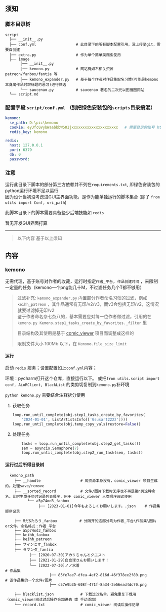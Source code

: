 ## 须知

### 脚本目录树
```shell
script
  ├── __init__.py
  ├── conf.yml                  # 此目录下的所有脚本配置引用，没上传至git，需要自创建
  ├── extra.py                  # 作为单个简单类爬虫使用
  ├── image  
       ├── __init__.py  
       ├── kemono.py            # 网站有如右相关资源 patreon/fanbox/fantia 等
       ├── kemono_expander.py   # 基于每个作者对作品集取名习惯(可能是kemono本身爬作品时取标题的恶习)进行筛选
       └── saucenao.py          # saucenao 著名的二次元以图搜图网站
  └── script.md
```

### 配置字段 `script/conf.yml` （别把绿色安装包的`scripts`目录搞混）

```yaml
kemono:
  sv_path: D:\pic\kemono
  cookie: eyJfcGVybWaabbbW50Ijxxxxxxxxxxxxxxxxxxxxx   # 需要登录的账号 https://kemono.su/api/schema, F12打开控制台查看cookies, 字段名为 `cookie`
  redis_key: kemono

redis:
  host: 127.0.0.1
  port: 6379
  db: 0
  password:
```

### 注意

运行此目录下脚本的部分第三方依赖并不列在`requirements.txt`, 即绿色安装包的python运行环境不足以运行<br>
因为设计当初没考虑进GUI主界面功能，是作为能单独运行的脚本集合 (除了 `from utils import Conf, ori_path`)

此脚本目录下的脚本需要具备些少后端技能如 `redis`

暂无开发GUI界面打算

---

> 以下内容 基于以上须知

## 内容

### kemono

无需代理，基于账号对作者的收藏，运行时指定`作者_平台`，`作品创建时间`
，来限制一定量的任务（kemono一个png能几十M，不过滤任务几个T都不够用）<br>
> 过滤补充: `kemono_expander.py` 内置部分作者命名习惯的过滤，例如`keihh_patreon`
> ，其作品通常有无印/v2/v3，而v3会包括无印/v2，这情况就要过滤掉无印/v2 <br>
> 鉴于作者命名杂七杂八的，基本需要应对每一位作者做过滤，引用的在`kemono.py Kemono.step1_tasks_create_by_favorites._filter`
> 里
>
> 目录结构及其使用是基于 [comic_viewer](https://github.com/jasoneri/comic_viewer) 项目而调整成这样的
>
> 限制文件大小 100Mb 以下，在 `Kemono.file_size_limit`

#### 运行

启动 `redis` 服务；设置配置如上`conf.yml`内容；

环境：pycharm打开这个仓库，直接运行以下。 或把`from utils.script import conf, AioRClient, BlackList`
的类剪切复制到`kemono.py`补环境

`python kemono.py` 需要结合注释拆分使用

1. 获取任务
    ```python
    loop.run_until_complete(obj.step1_tasks_create_by_favorites(
        '2024-01-01', ListArtistsInfo(['Gsusart2222'])))
    loop.run_until_complete(obj.temp_copy_vals(restore=False))
    ```
2. 处理任务
    ```python
        tasks = loop.run_until_complete(obj.step2_get_tasks())
        sem = asyncio.Semaphore(7)
        loop.run_until_complete(obj.step2_run_task(sem, tasks))
    ```

#### 运行过后所得目录树

```shell
  kemono_path
    ├── __handle                  # 爬资源本身没有，comic_viewer 项目生成的，处理save/remove
    ├── __sorted_record           # 文件/图片下载时无序也不再是第n页这种命名，此时生成任务时记录列表顺序，用于 comic_viewer 人类顺序阅读使用
          └── a5p74od3_fanbox
               ├── [2023-01-01]今年もよろしくお願いします。.json    # 作品集顺序记录
    
    ├── MだSたろう_fanbox          # 分隔开的这部分均为作者_平台\作品集\图片or文件，命名格式：作者_平台
    ├── a5p74od3_fanbox
    ├── keihh_fanbox
    ├── keihh_patreon
    ├── サインこす_fanbox
    ├── ラマンダ_fantia
           ├── [2020-07-30]アカリちゃんとクエスト
           ├── [2021-01-29]白血球さんお願いします！
           └── [2022-07-30]ノノ水着                                       # 作品集
                    ├── 85fe7ae7-dfea-4ef2-816d-46f378ee2f80.png         # 该作品集的一个文件/图片
                    ├── c57e9b35-608f-471f-8a34-2e56ead4dc70.png
    
    ├── blacklist.json            # 下载过滤名单，避免重复下载用（comic_viewer阅读过后操作会加进去 或 手动添加）
    └── record.txt                # comic_viewer 阅读后操作记录
```
